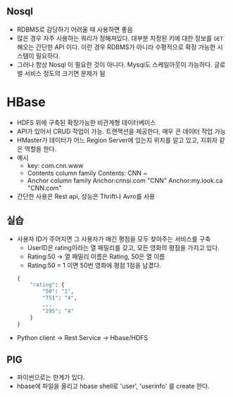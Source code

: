 ## Nosql
- RDBMS로 감당하기 어려울 때 사용하면 좋음
- 많은 경우 자주 사용하는 쿼리가 정해져있다. 대부분 지정된 키에 대한 정보를 `GET` 해오는 간단한 API 이다. 이런 경우 RDBMS가 아니라 수평적으로 확장 가능한 시스템이 필요하다.
- 그러나 항상 Nosql 이 필요한 것이 아니다. Mysql도 스케일아웃이 가능하다. 글로벌 서비스 정도의 크기면 문제가 됨
# HBase
- HDFS 위에 구축된 확장가능한 비관계형 데이터베이스
- API가 있어서 CRUD 작업이 가능. 트랜잭션을 제공한다, 매우 큰 데이터 작업 가능
- HMaster가 데이터가 어느 Region Server에 있는지 위치를 알고 있고, 지휘자 같은 역할을 한다.
- 예시
    - key: com.cnn.www
    - Contents column family
        Contents: <html> <head> CNN ~
    - Anchor column family
        Anchor:cnnsi.com "CNN"
        Anchor:my.look.ca "CNN.com"
- 간단한 사용은 Rest api, 성능은 Thrift나 Avro를 사용

## 실습
- 사용자 ID가 주어지면 그 사용자가 매긴 평점을 모두 찾아주는 서비스를 구축
    - UserID은 rating이라는 열 패밀리를 갖고, 모든 영화의 평점을 가지고 있다.
    - Rating:50 -> 열 패밀리 이름은 Rating, 50은 열 이름
    - Rating:50 = 1 이면 50번 영화에 평점 1점을 남겼다.
    ```python
    {
        "rating": {
            "50": "1",
            "751": "4",
            ...
            "295": "4"
        }
    }
    ```
- Python client -> Rest Service -> Hbase/HDFS
## PIG
- 파이썬으로는 한계가 있다.
- hbase에 파일을 올리고 hbase shell로 'user', 'userinfo' 를 create 한다.